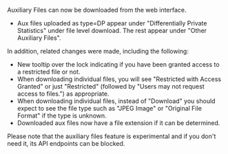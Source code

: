 Auxiliary Files can now be downloaded from the web interface.

- Aux files uploaded as type=DP appear under "Differentially Private Statistics" under file level download. The rest appear under "Other Auxiliary Files".

In addition, related changes were made, including the following:

- New tooltip over the lock indicating if you have been granted access to a restricted file or not.
- When downloading individual files, you will see "Restricted with Access Granted" or just "Restricted" (followed by "Users may not request access to files.") as appropriate.
- When downloading individual files, instead of "Download" you should expect to see the file type such as "JPEG Image" or "Original File Format" if the type is unknown.
- Downloaded aux files now have a file extension if it can be determined.

Please note that the auxiliary files feature is experimental and if you don't need it, its API endpoints can be blocked.
